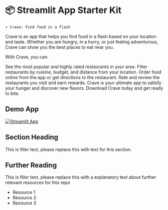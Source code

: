# 📦 Streamlit App Starter Kit 
```
⬆️ Crave: Find food in a flash
```

Crave is an app that helps you find food in a flash based on your location and taste. Whether you are hungry, in a hurry, or just feeling adventurous, Crave can show you the best places to eat near you.

With Crave, you can:

See the most popular and highly rated restaurants in your area.
Filter restaurants by cuisine, budget, and distance from your location.
Order food online from the app or get directions to the restaurant.
Rate and review the restaurants you visit and earn rewards.
Crave is your ultimate app to satisfy your hunger and discover new flavors. Download Crave today and get ready to bite.

## Demo App

[![Streamlit App](https://static.streamlit.io/badges/streamlit_badge_black_white.svg)](https://app-starter-kit.streamlit.app/)

## Section Heading

This is filler text, please replace this with text for this section.

## Further Reading

This is filler text, please replace this with a explanatory text about further relevant resources for this repo
- Resource 1
- Resource 2
- Resource 3
